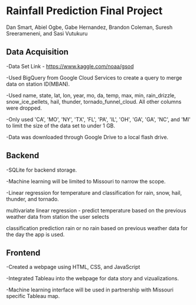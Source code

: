 # Rainfall Prediction Final Project
Dan Smart, Abiel Ogbe, Gabe Hernandez, Brandon Coleman, Suresh Sreerameneni, and Sasi Vutukuru

## Data Acquisition
-Data Set Link - https://www.kaggle.com/noaa/gsod

-Used BigQuery from Google Cloud Services to create a query to merge data on station ID(MBAN).

-Used name, state, lat, lon, year, mo, da, temp, max, min, rain_drizzle, snow_ice_pellets, hail, thunder, tornado_funnel_cloud. All other columns were dropped.

-Only used 'CA', 'MO', 'NY', 'TX', 'FL', 'PA', 'IL', 'OH', 'GA', 'GA', 'NC', and 'MI' to limit the size of the data set to under 1 GB.

-Data was downloaded through Google Drive to a local flash drive.

## Backend
-SQLite for backend storage.

-Machine learning will be limited to Missouri to narrow the scope.

-Linear regression for temperature and classification for rain, snow, hail, thunder, and tornado.

multivariate linear regression -
predict temperature based on the previous weather data from station the user selects

classification 
prediction rain or no rain based on previous weather data for the day the app is used. 





## Frontend
-Created a webpage using HTML, CSS, and JavaScript

-Integrated Tableau into the webpage for data story and vizualizations.

-Machine learning interface will be used in partnership with Missouri specific Tableau map.
